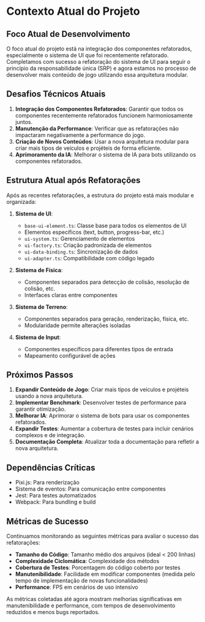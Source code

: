 # Contexto Atual do Projeto

## Foco Atual de Desenvolvimento
O foco atual do projeto está na integração dos componentes refatorados, especialmente o sistema de UI que foi recentemente refatorado. Completamos com sucesso a refatoração do sistema de UI para seguir o princípio da responsabilidade única (SRP) e agora estamos no processo de desenvolver mais conteúdo de jogo utilizando essa arquitetura modular.

## Desafios Técnicos Atuais
1. **Integração dos Componentes Refatorados**: Garantir que todos os componentes recentemente refatorados funcionem harmoniosamente juntos.
2. **Manutenção da Performance**: Verificar que as refatorações não impactaram negativamente a performance do jogo.
3. **Criação de Novos Conteúdos**: Usar a nova arquitetura modular para criar mais tipos de veículos e projéteis de forma eficiente.
4. **Aprimoramento da IA**: Melhorar o sistema de IA para bots utilizando os componentes refatorados.

## Estrutura Atual após Refatorações
Após as recentes refatorações, a estrutura do projeto está mais modular e organizada:

1. **Sistema de UI**:
   - `base-ui-element.ts`: Classe base para todos os elementos de UI
   - Elementos específicos (text, button, progress-bar, etc.)
   - `ui-system.ts`: Gerenciamento de elementos
   - `ui-factory.ts`: Criação padronizada de elementos
   - `ui-data-binding.ts`: Sincronização de dados
   - `ui-adapter.ts`: Compatibilidade com código legado

2. **Sistema de Física**:
   - Componentes separados para detecção de colisão, resolução de colisão, etc.
   - Interfaces claras entre componentes

3. **Sistema de Terreno**:
   - Componentes separados para geração, renderização, física, etc.
   - Modularidade permite alterações isoladas

4. **Sistema de Input**:
   - Componentes específicos para diferentes tipos de entrada
   - Mapeamento configurável de ações

## Próximos Passos
1. **Expandir Conteúdo de Jogo**: Criar mais tipos de veículos e projéteis usando a nova arquitetura.
2. **Implementar Benchmark**: Desenvolver testes de performance para garantir otimização.
3. **Melhorar IA**: Aprimorar o sistema de bots para usar os componentes refatorados.
4. **Expandir Testes**: Aumentar a cobertura de testes para incluir cenários complexos e de integração.
5. **Documentação Completa**: Atualizar toda a documentação para refletir a nova arquitetura.

## Dependências Críticas
- Pixi.js: Para renderização
- Sistema de eventos: Para comunicação entre componentes
- Jest: Para testes automatizados
- Webpack: Para bundling e build

## Métricas de Sucesso
Continuamos monitorando as seguintes métricas para avaliar o sucesso das refatorações:

- **Tamanho do Código**: Tamanho médio dos arquivos (ideal < 200 linhas)
- **Complexidade Ciclomática**: Complexidade dos métodos
- **Cobertura de Testes**: Porcentagem do código coberto por testes
- **Manutenibilidade**: Facilidade em modificar componentes (medida pelo tempo de implementação de novas funcionalidades)
- **Performance**: FPS em cenários de uso intensivo

As métricas coletadas até agora mostram melhorias significativas em manutenibilidade e performance, com tempos de desenvolvimento reduzidos e menos bugs reportados.
